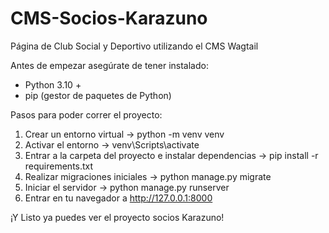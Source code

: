# CMS-Socios-Karazuno
Página de Club Social y Deportivo utilizando el CMS Wagtail

Antes de empezar asegúrate de tener instalado:

* Python 3.10 +
* pip (gestor de paquetes de Python)

Pasos para poder correr el proyecto:


1) Crear un entorno virtual -> python -m venv venv
2) Activar el entorno -> venv\Scripts\activate
3) Entrar a la carpeta del proyecto e instalar dependencias -> pip install -r requirements.txt
4) Realizar migraciones iniciales -> python manage.py migrate
5) Iniciar el servidor -> python manage.py runserver
6) Entrar en tu navegador a http://127.0.0.1:8000

¡Y Listo ya puedes ver el proyecto socios Karazuno!
